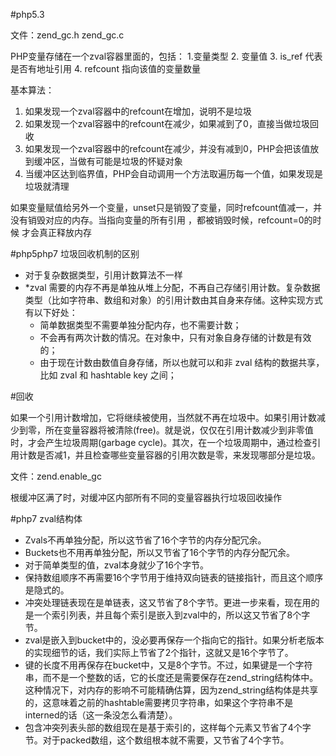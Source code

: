 #php5.3

文件：zend_gc.h zend_gc.c

PHP变量存储在一个zval容器里面的，包括：
1.变量类型 2. 变量值 3. is_ref 代表是否有地址引用 4. refcount 指向该值的变量数量

基本算法：
  1. 如果发现一个zval容器中的refcount在增加，说明不是垃圾
  2. 如果发现一个zval容器中的refcount在减少，如果减到了0，直接当做垃圾回收
  3. 如果发现一个zval容器中的refcount在减少，并没有减到0，PHP会把该值放到缓冲区，当做有可能是垃圾的怀疑对象
  4. 当缓冲区达到临界值，PHP会自动调用一个方法取遍历每一个值，如果发现是垃圾就清理

如果变量赋值给另外一个变量，unset只是销毁了变量，同时refcount值减一，并没有销毁对应的内存。当指向变量的所有引用 ，都被销毁时候，refcount=0的时候 才会真正释放内存

#php5php7 垃圾回收机制的区别

- 对于复杂数据类型，引用计数算法不一样
- *zval 需要的内存不再是单独从堆上分配，不再自己存储引用计数。复杂数据类型（比如字符串、数组和对象）的引用计数由其自身来存储。这种实现方式有以下好处：
	- 简单数据类型不需要单独分配内存，也不需要计数；
	- 不会再有两次计数的情况。在对象中，只有对象自身存储的计数是有效的；
	- 由于现在计数由数值自身存储，所以也就可以和非 zval 结构的数据共享，比如 zval 和 hashtable key 之间；

#回收

如果一个引用计数增加，它将继续被使用，当然就不再在垃圾中。如果引用计数减少到零，所在变量容器将被清除(free)。就是说，仅仅在引用计数减少到非零值时，才会产生垃圾周期(garbage cycle)。其次，在一个垃圾周期中，通过检查引用计数是否减1，并且检查哪些变量容器的引用次数是零，来发现哪部分是垃圾。

文件：zend.enable_gc 

根缓冲区满了时，对缓冲区内部所有不同的变量容器执行垃圾回收操作

#php7 zval结构体
- Zvals不再单独分配，所以这节省了16个字节的内存分配冗余。
- Buckets也不用再单独分配，所以又节省了16个字节的内存分配冗余。
- 对于简单类型的值，zval本身就少了16个字节。
- 保持数组顺序不再需要16个字节用于维持双向链表的链接指针，而且这个顺序是隐式的。
- 冲突处理链表现在是单链表，这又节省了8个字节。更进一步来看，现在用的是一个索引列表，并且每个索引是嵌入到zval中的，所以这又节省了8个字节。
- zval是嵌入到bucket中的，没必要再保存一个指向它的指针。如果分析老版本的实现细节的话，我们实际上节省了2个指针，这就又是16个字节了。
- 键的长度不用再保存在bucket中，又是8个字节。不过，如果键是一个字符串，而不是一个整数的话，它的长度还是需要保存在zend_string结构体中。这种情况下，对内存的影响不可能精确估算，因为zend_string结构体是共享的，这意味着之前的hashtable需要拷贝字符串，如果这个字符串不是interned的话（这一条没怎么看清楚）。
- 包含冲突列表头部的数组现在是基于索引的，这样每个元素又节省了4个字节。对于packed数组，这个数组根本就不需要，又节省了4个字节。